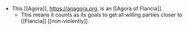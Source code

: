 - This [[Agora]], https://anagora.org, is an [[Agora of Flancia]].
  - This means it counts as its goals to get all willing parties closer to [[Flancia]] [[non-violently]].
